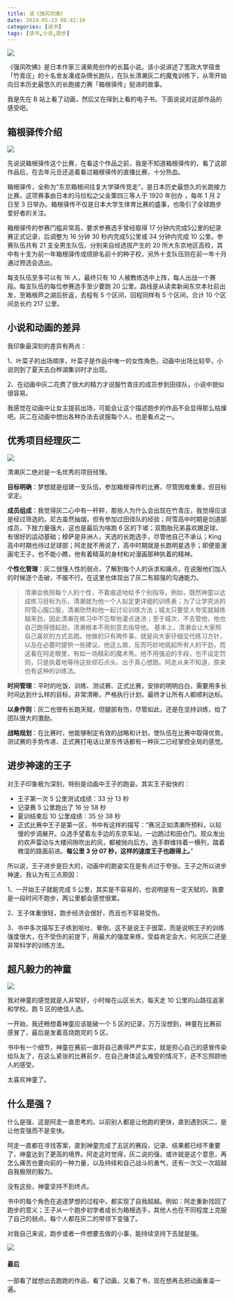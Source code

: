 ```yaml
---
title: 读《强风吹拂》
date: 2024-05-23 08:42:19
categories: [读书]
tags: [读书,小说,跑步]
---
```


![](https://cdn.jsdelivr.net/gh/oec2003/hblog-images/img/202405221638731.webp)

《强风吹拂》是日本作家三浦紫苑创作的长篇小说。该小说讲述了宽政大学宿舍「竹青庄」的十名舍友凑成杂牌长跑队，在队长清濑灰二的魔鬼训练下，从零开始向日本历史最悠久的长跑接力赛「箱根驿传」挺进的故事。

<!--more-->

我是先在 B 站上看了动画，然后又在得到上看的电子书。下面说说对这部作品的感受吧。

## 箱根驿传介绍

![](https://cdn.jsdelivr.net/gh/oec2003/hblog-images/img/202405221649965.webp)

先说说箱根驿传这个比赛，在看这个作品之前，我是不知道箱根驿传的，看了这部作品后，在去年元旦还追着看过箱根驿传的直播比赛，十分热血。

箱根驿传，全称为“东京箱根间往复大学驿传竞走”，是日本历史最悠久的长跑接力比赛。这项赛事由日本的马拉松之父金栗四三等人于 1920 年创办 ，每年 1 月 2 日至 3 日举办。箱根驿传不仅是日本大学生体育比赛的盛事，也吸引了全球跑步爱好者的关注。

箱根驿传的参赛门槛非常高，要求参赛选手曾经取得 17 分钟内完成5公里的纪录赛正式记录，后调整为 16 分钟 30 秒内完成5公里或 34 分钟内完成 10 公里。参赛队伍共有 21 支全男生队伍，分别来自经选拔产生的 20 所大东京地区高校，其中有十支为前一年箱根驿传成绩排名前十的种子校，另外十支队伍则在前一年十月通过预选会选出。

每支队伍至多可以有 16 人，最终只有 10 人被教练选中上阵，每人出战一个赛段。每支队伍的每位参赛选手至少要跑 20 公里。路线是从读卖新闻东京本社前出发，至箱根芦之湖后折返，去程有 5 个区间，回程同样有 5 个区间，合计 10 个区间总长约 217 公里。

## 小说和动画的差异

我印象最深刻的差异有两点：

1、叶菜子的出场顺序，叶菜子是作品中唯一的女性角色，动画中出场比较早，小说则到了夏天去白桦湖集训时才出现。

2、在动画中灰二花费了很大的精力才说服竹青庄的成员参到田径队，小说中貌似很容易。

我感觉在动画中让女主提前出场，可能会让这个描述跑步的作品不会显得那么枯燥吧。灰二在动画中想出各种办法去说服每个人，也是看点之一。

## 优秀项目经理灰二

![](https://cdn.jsdelivr.net/gh/oec2003/hblog-images/img/202405221650119.webp)

清濑灰二绝对是一名优秀的项目经理。

**目标明确**：梦想就是组建一支队伍，参加箱根驿传的比赛，尽管困难重重，但目标坚定。

**成员组成**：我觉得灰二心中有一杆秤，那些人为什么会出现在竹青庄，我觉得应该是经过筛选的。尼古虽然抽烟，但有参加过田径队的经验；阿雪高中时期是剑道部成员，下肢力量强大，这也是最后为啥跑 6 区的下坡；双胞胎兄弟喜欢踢足球，有很好的运动基础；穆萨是非洲人，天选的长跑选手，尽管他自己不承认；King 高中时期也待过足球部；阿走就不用说了，高中时期就是长跑明星选手；即便是漫画宅王子，也不能小瞧，他有着精英的身材和对漫画那种执着的精神。

**个性化管理**：灰二很懂人性的弱点，了解到每个人的诉求和痛点，在说服他们加入的时候逐个击破，不服不行。在这里也体现出了灰二有超强的沟通能力。

> 清濑会依照每个人的个性，不着痕迹地给予个别指导。例如，既然神童以达成练习目标为乐，清濑就为他一个人拟定更详细的训练表；为了让学究派的阿雪心服口服，清濑欣然和他一起讨论训练方法；城太只要受人夸奖就越练越来劲，因此清濑在练习中不忘帮他灌点迷汤；至于城次，不去管他，他也自己跑得很起劲，清濑根本不用刻意去指导他。
> 基本上，清濑会让大家照自己喜欢的方式去跑。他做的只有两件事，就是向大家仔细交代练习方针，以及在必要时提供一些建议。他这么做，反而巧妙地挑起所有人的干劲，而这看在阿走眼里，有如一场精彩的魔术秀。他不用强迫的手段，也不设定罚则，只是执着地等待这些顽石点头、出于真心想跑。阿走从来不知道，原来也有这种的训练法。

**时间管理**：平时的吃饭、训练、测试赛、正式比赛，安排的明明白白，需要用多长时间达到什么样的目标，非常清晰，严格执行计划，最终才让所有人都顺利达标。

**以身作则**：灰二也很有长跑天赋，但腿部有伤，尽管如此，还是在坚持训练，给了团队很大的激励。

**战略规划**：在比赛时，他能够制定有效的战略和计划，使队伍在比赛中取得优势。测试赛的手势传递、正式赛打电话让房东传话都有一种灰二已经掌控全局的感觉。

## 进步神速的王子

对王子印象极为深刻，特别是动画中王子的跑姿。其实王子挺快的：

* 王子第一次 5 公里测试成绩：33 分 13 秒
* 记录赛 5 公里跑出了 16 分 58 秒
* 夏训结束后 10 公里成绩：35 分 38 秒
* 正式比赛中王子是第一区，书中有这样的描写：“赛况正如清濑所预料，以较慢的步调展开。众选手望着左手边的东京车站，一边跑过和田仓门。观众发出的欢声雷动与大楼间隙吹出的风，都被抛向后方。选手群维持着一横列，踏着微湿的路面前进。**每公里 3 分 07 秒，这样的速度王子也跟得上。**”

所以说，王子进步是巨大的，动画中的跑姿实在是有点过于夸张。王子之所以进步神速，我认为有三点原因：

1、一开始王子就能完成 5 公里，其实是不容易的，也说明是有一定天赋的，我要是一段时间不跑步，两公里都会感觉很累。

2、王子体重很轻，跑步经济会很好，而且也不容易受伤。

3、书中多次描写王子练到呕吐、晕倒，这不是说王子很菜，而是说明王子的训练强度很大，在不受伤的前提下，用最大的强度来练，受益肯定会大，何况灰二还是非常科学的训练方法。

## 超凡毅力的神童

![](https://cdn.jsdelivr.net/gh/oec2003/hblog-images/img/202405221651113.webp)

我对神童的感觉就是人非常好，小时候在山区长大，每天走 10 公里的山路往返家和学校。跑 5 区的绝佳人选。

一开始，我还畅想着神童应该能破一个 5 区的记录，万万没想到，神童在比赛前感冒了，最后是发着高烧跑完的 5 区。

书中有一个细节，神童在赛前一直将自己裹得严严实实，就是担心自己的感冒传染给队友了，在这么紧张的比赛前夕、在自己身体这么难受的情况下，还不忘照顾他人的感受。

太喜欢神童了。

## 什么是强？

什么是强，这是阿走一直思考的。以前别人都是让他跑的更快，直到遇到灰二，是让他变强而不是变快。

阿走一直都在寻找答案，直到神童完成了五区的赛段，记录、结果都已经不重要了，神童达到了更高的境界。阿走这时觉得，灰二说的强，或许就是这个意思，再怎么痛苦也要向前的一种力量，以及持续和自己战斗的勇气，还有一次又一次超越自我极限的毅力。

没有这些，神童坚持不到终点。

书中的每个角色在追逐梦想的过程中，都实现了自我超越。例如：阿走重新找回了跑步的意义；王子从一个跑步初学者成长为箱根选手，其他人也在不同程度上克服了自己的弱点。每个人都在灰二的带领下变强了。

对我自己来说，跑步或者一件想要去做的小事，能持续坚持下去就是强。

![](https://cdn.jsdelivr.net/gh/oec2003/hblog-images/img/202405221651583.webp)

#### 最后

一部看了就想出去跑跑的作品，看了动画，又看了书，现在想再去把动画重温一遍。
